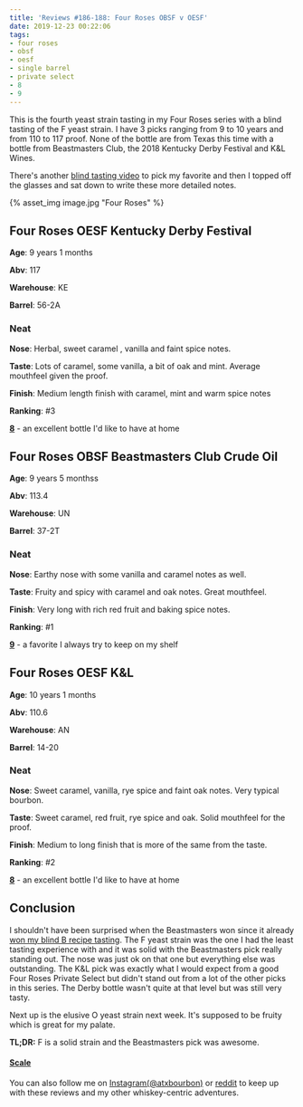 ```yaml
---
title: 'Reviews #186-188: Four Roses OBSF v OESF'
date: 2019-12-23 00:22:06
tags:
- four roses
- obsf
- oesf
- single barrel
- private select
- 8
- 9
---
```

This is the fourth yeast strain tasting in my Four Roses series with a blind tasting of the F yeast strain. I have 3 picks ranging from 9 to 10 years and from 110 to 117 proof. None of the bottle are from Texas this time with a bottle from Beastmasters Club, the 2018 Kentucky Derby Festival and K&L Wines.

There's another [blind tasting video](https://www.instagram.com/tv/B6bEcHynjDT/?utm_source=ig_web_copy_link) to pick my favorite and then I topped off the glasses and sat down to write these more detailed notes.

{% asset_img image.jpg "Four Roses" %}

## Four Roses OESF Kentucky Derby Festival
**Age**: 9 years 1 months

**Abv**: 117

**Warehouse**: KE

**Barrel**: 56-2A

### Neat
**Nose**: Herbal, sweet caramel , vanilla and faint spice notes.

**Taste**: Lots of caramel, some vanilla, a bit of oak and mint. Average mouthfeel given the proof.

**Finish**: Medium length finish with caramel, mint and warm spice notes

**Ranking**: #3

[**8**](https://atxbourbon.com/tags/8/) - an excellent bottle I'd like to have at home

## Four Roses OBSF Beastmasters Club Crude Oil 
**Age**: 9 years 5 monthss

**Abv**: 113.4

**Warehouse**: UN

**Barrel**: 37-2T

### Neat
**Nose**: Earthy nose with some vanilla and caramel notes as well.

**Taste**: Fruity and spicy with caramel and oak notes. Great mouthfeel.

**Finish**: Very long with rich red fruit and baking spice notes.

**Ranking**: #1

[**9**](https://atxbourbon.com/tags/9/) - a favorite I always try to keep on my shelf

## Four Roses OESF K&L 
**Age**: 10 years 1 months

**Abv**: 110.6

**Warehouse**: AN

**Barrel**: 14-20

### Neat
**Nose**: Sweet caramel, vanilla, rye spice and faint oak notes. Very typical bourbon.

**Taste**: Sweet caramel, red fruit, rye spice and oak. Solid mouthfeel for the proof.

**Finish**: Medium to long finish that is more of the same from the taste.

**Ranking**: #2

[**8**](https://atxbourbon.com/tags/8/) - an excellent bottle I'd like to have at home

## Conclusion
I shouldn't have been surprised when the Beastmasters won since it already [won my blind B recipe tasting](https://www.instagram.com/tv/B5oF8HPHoZ-/?utm_source=ig_web_copy_link). The F yeast strain was the one I had the least tasting experience with and it was solid with the Beastmasters pick really standing out. The nose was just ok on that one but everything else was outstanding. The K&L pick was exactly what I would expect from a good Four Roses Private Select but didn't stand out from a lot of the other picks in this series. The Derby bottle wasn't quite at that level but was still very tasty.

Next up is the elusive O yeast strain next week. It's supposed to be fruity which is great for my palate.

**TL;DR:** F is a solid strain and the Beastmasters pick was awesome.

#### [Scale](http://atxbourbon.com/Scale/)


You can also follow me on [Instagram(@atxbourbon)](https://www.instagram.com/atxbourbon/) or [reddit](https://www.reddit.com/r/atxbourbon/) to keep up with these reviews and my other whiskey-centric adventures.

